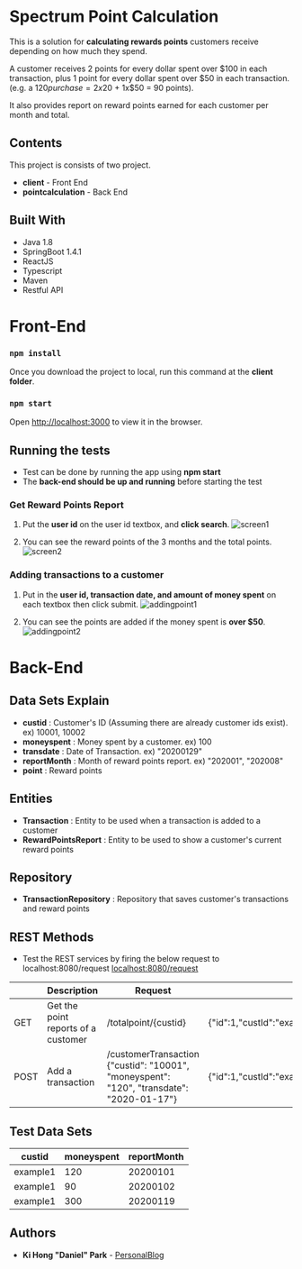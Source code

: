 # Spectrum Point Calculation
This is a solution for **calculating rewards points** customers receive depending on how much they spend.

A customer receives 2 points for every dollar spent over $100 in each transaction, plus 1 point for every dollar spent over $50 in each transaction. (e.g. a $120 purchase = 2x$20 + 1x$50 = 90 points).

It also provides report on reward points earned for each customer per month and total.

## Contents
This project is consists of two project.
* **client** - Front End
* **pointcalculation** - Back End

## Built With
* Java 1.8
* SpringBoot 1.4.1
* ReactJS
* Typescript
* Maven
* Restful API

# Front-End

### `npm install`

Once you download the project to local, run this command at the **client folder**.

### `npm start`
Open [http://localhost:3000](http://localhost:3000) to view it in the browser.

## Running the tests
* Test can be done by running the app using **npm start**
* The **back-end should be up and running** before starting the test

### Get Reward Points Report
1. Put the **user id** on the user id textbox, and **click search**.
![screen1](https://user-images.githubusercontent.com/34907404/73322543-98ddcb80-420a-11ea-9a6c-c60ca6a0f425.JPG)

2. You can see the reward points of the 3 months and the total points.
![screen2](https://user-images.githubusercontent.com/34907404/73322548-9aa78f00-420a-11ea-9bee-b5902ec4070b.JPG)

### Adding transactions to a customer
1. Put in the **user id, transaction date, and amount of money spent** on each textbox then click submit.
![addingpoint1](https://user-images.githubusercontent.com/34907404/73322553-9c715280-420a-11ea-8429-c64e1da3986c.JPG)

2. You can see the points are added if the money spent is **over $50**.
![addingpoint2](https://user-images.githubusercontent.com/34907404/73322556-9e3b1600-420a-11ea-9269-de0c3a265ce1.JPG)

# Back-End

## Data Sets Explain
* **custid** : Customer's ID (Assuming there are already customer ids exist). ex) 10001, 10002
* **moneyspent** : Money spent by a customer. ex) 100
* **transdate** : Date of Transaction. ex) "20200129"
* **reportMonth** : Month of reward points report. ex) "202001", "202008"
* **point** : Reward points

## Entities
* **Transaction** : Entity to be used when a transaction is added to a customer
* **RewardPointsReport** : Entity to be used to show a customer's current reward points

## Repository
* **TransactionRepository** : Repository that saves customer's transactions and reward points

## REST Methods
* Test the REST services by firing the below request to localhost:8080/request  [localhost:8080/request](http://localhost:8080)

|  | Description   | Request  | Response |
| --- | --- | --- | --- |
| GET | Get the point reports of a customer | /totalpoint/{custid} |  {"id":1,"custId":"example1","reportMonth":"202001","moneySpent":360.00,"points":270} |
| POST | Add a transaction | /customerTransaction {"custid": "10001", "moneyspent": "120", "transdate": "2020-01-17"} | {"id":1,"custId":"example1","reportMonth":"202001","moneySpent":360.00,"points":270} |

## Test Data Sets
| custid | moneyspent | reportMonth |
| --- | --- | --- | 
| example1 | 120 | 20200101 |
| example1 | 90 | 20200102 |
| example1 | 300 | 20200119 |

## Authors
* **Ki Hong "Daniel" Park** - [PersonalBlog](https://www.notion.so/kihong017/Leaving-Traces-5ece193b296e4ea494327207224c6ce2)
